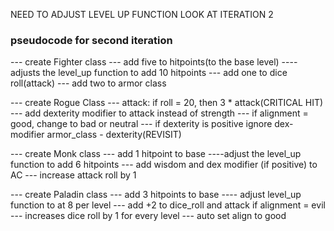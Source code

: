 NEED TO ADJUST LEVEL UP FUNCTION
LOOK AT ITERATION 2

### pseudocode for second iteration
--- create Fighter class
    --- add five to hitpoints(to the base level)
    ----adjusts the level_up function to add 10 hitpoints
    --- add one to dice roll(attack)
    --- add two to armor class 

    
--- create Rogue Class
    --- attack: if roll = 20, then 3 * attack(CRITICAL HIT)
    --- add dexterity modifier to attack instead of strength
    --- if alignment = good, change to bad or neutral 
    --- if dexterity is positive ignore dex-modifier armor_class - dexterity(REVISIT) 

--- create Monk class
    --- add 1 hitpoint to base
    ----adjust the level_up function to add 6 hitpoints
    --- add wisdom and dex modifier (if positive) to AC 
    --- increase attack roll by 1

--- create Paladin class
    --- add 3 hitpoints to base
    ---- adjust level_up function to at 8 per level
    --- add +2 to dice_roll and attack if alignment = evil
    --- increases dice roll  by 1 for every level
    --- auto set align to good
